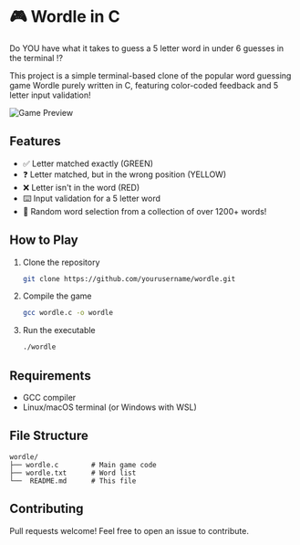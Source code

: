 # 🎮 Wordle in C

Do YOU have what it takes to guess a 5 letter word in under 6 guesses in the terminal ⁉️

This project is a simple terminal-based clone of the popular word guessing game Wordle purely written in C, featuring color-coded feedback and 5 letter input validation!

![Game Preview](https://i.imgur.com/L19FDwt.png)

## Features
- ✅ Letter matched exactly (GREEN)
- ❓ Letter matched, but in the wrong position (YELLOW)
- ❌ Letter isn't in the word (RED)
- ⌨️ Input validation for a 5 letter word
- 🎲 Random word selection from a collection of over 1200+ words!

## How to Play
1. Clone the repository
   ```bash
   git clone https://github.com/yourusername/wordle.git
   ```
2. Compile the game
   ```bash
   gcc wordle.c -o wordle
   ```
3. Run the executable
   ```bash
   ./wordle
   ```

## Requirements
- GCC compiler
- Linux/macOS terminal (or Windows with WSL)

## File Structure
```
wordle/
├── wordle.c        # Main game code
├── wordle.txt      # Word list
└──  README.md      # This file
```

## Contributing
Pull requests welcome! Feel free to open an issue to contribute.
